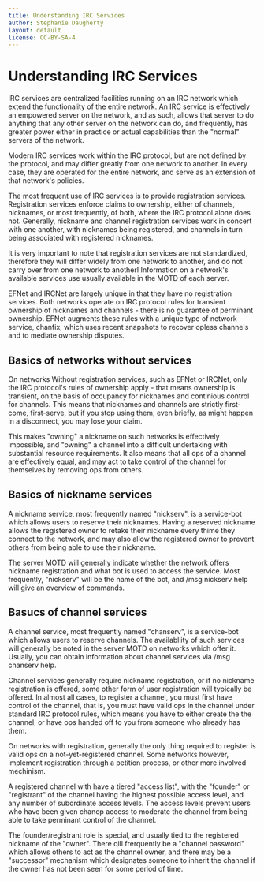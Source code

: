 ```yaml
---
title: Understanding IRC Services
author: Stephanie Daugherty
layout: default
license: CC-BY-SA-4
---
```


# Understanding IRC Services
IRC services are centralized facilities running on an IRC network which extend the functionality of the entire network.
An IRC service is effectively an empowered server on the network, and as such, allows that server to do anything that any other
server on the network can do, and frequently, has greater power either in practice or actual capabilities than the "normal" servers
of the network.

Modern IRC services work within the IRC protocol, but are not defined by the protocol, and may differ greatly from one network
to another. In every case, they are operated for the entire network, and serve as an extension of that network's policies.

The most frequent use of IRC services is to provide registration services. Registration services enforce claims to ownership,
either of channels, nicknames, or most frequently, of both, where the IRC protocol alone does not. Generally, nickname and channel
registration services work in concert with one another, with nicknames being registered, and channels in turn being associated
with registered nicknames.

It is very important to note that registration services are not standardized, therefore they will differ widely from one network to another, and
do not carry over from one network to another! Information on a network's available services use usually available in the MOTD of
each server.

EFNet and IRCNet are largely unique in that they have no registration services. Both networks operate on IRC protocol rules for
transient ownership of nicknames and channels - there is no guarantee of perminant ownership. EFNet augments these rules with a
unique type of network service, chanfix, which uses recent snapshots to recover opless channels and to mediate ownership disputes.

## Basics of networks without services

On networks Without registration services, such as EFNet or IRCNet, only the IRC protocol's rules of ownership apply - that means ownership is
transient, on the basis of occupancy for nicknames and continious control for channels. This means that nicknames and channels
are strictly first-come, first-serve, but if you stop using them, even briefly, as might happen in a disconnect, you may lose
your claim.

This makes "owning" a nickname on such networks is effectively impossible, and "owning" a channel into a difficult undertaking with
substantial resource requirements. It also means that all ops of a channel are effectively equal, and may act to take control of
the channel for themselves by removing ops from others.

## Basics of nickname services

A nickname service, most frequently named "nickserv", is a service-bot which allows users to reserve their nicknames. Having a
reserved nickname allows the registered owner to retake their nickname every thime they connect to the network, and may also
allow the registered owner to prevent others from being able to use their nickname.

The server MOTD will generally indicate whether the network offers nickname registration and what bot is used to access the
service. Most frequently, "nickserv" will be the name of the bot, and /msg nickserv help will give an overview of commands.


## Basucs of channel services

A channel service, most frequently named "chanserv", is a service-bot which allows users to reserve channels. The availabllity
of such services will generally be noted in the server MOTD on networks which offer it. Usually, you can obtain information about
channel services via /msg chanserv help.

Channel services generally require nickname registration, or if no nickname registration is offered, some other form of user
registration will typically be offered. In almost all cases, to register a channel, you must first have control of the channel,
that is, you must have valid ops in the channel under standard IRC protocol rules, which means you have to either create the
the channel, or have ops handed off to you from someone who already has them.

On networks with registration, generally the only thing required to register is valid ops on a not-yet-registered channel. Some
networks however, implement registration through a petition process, or other more involved mechinism.

A registered channel with have a tiered "access list", with the "founder" or "registrant" of the channel having the highest
possible access level, and any number of subordinate access levels. The access levels prevent users who have been given chanop
access to moderate the channel from being able to take perminant control of the channel.

The founder/registrant role is special, and usually tied to the registered nickname of the "owner". There qill frerquently be a
"channel password" which allows others to act as the channel owner, and there may be a "successor" mechanism which designates
someone to inherit the channel if the owner has not been seen for some period of time.
